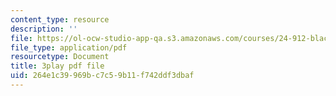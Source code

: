 ```yaml
---
content_type: resource
description: ''
file: https://ol-ocw-studio-app-qa.s3.amazonaws.com/courses/24-912-black-matters-introduction-to-black-studies-spring-2017/264e1c39969bc7c59b11f742ddf3dbaf_-SUNntP3dWo.pdf
file_type: application/pdf
resourcetype: Document
title: 3play pdf file
uid: 264e1c39-969b-c7c5-9b11-f742ddf3dbaf
---
```

